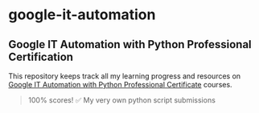 # google-it-automation
## Google IT Automation with Python Professional Certification

This repository keeps track all my learning progress and resources on [Google IT Automation with Python Professional Certificate](https://learndigital.withgoogle.com/digitalunlocked/course/google-it-automation) courses.
> 100% scores! ✅ My very own python script submissions

